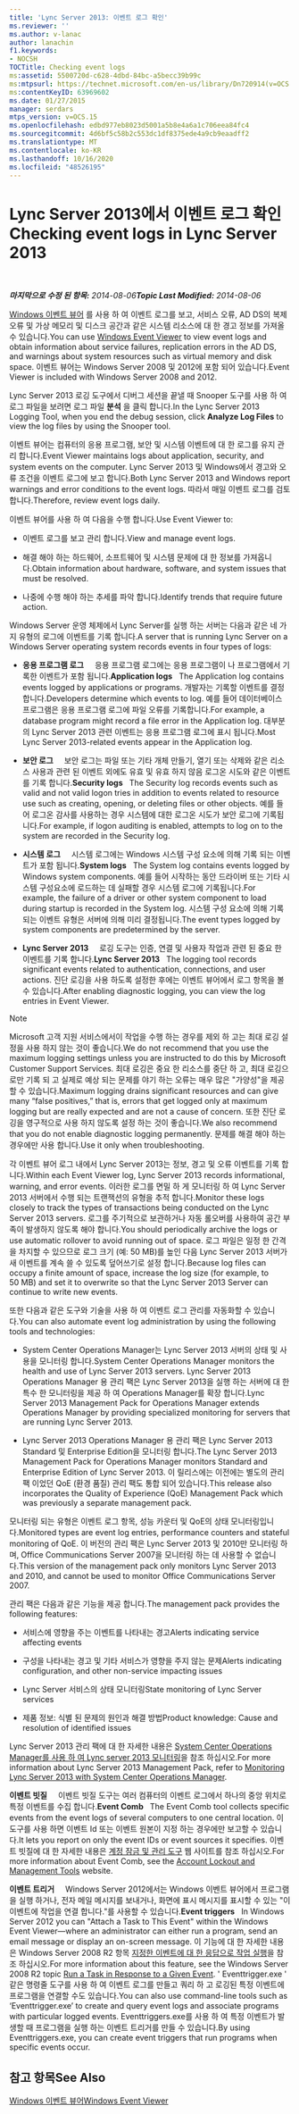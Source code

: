 ```yaml
---
title: 'Lync Server 2013: 이벤트 로그 확인'
ms.reviewer: ''
ms.author: v-lanac
author: lanachin
f1.keywords:
- NOCSH
TOCTitle: Checking event logs
ms:assetid: 5500720d-c628-4dbd-84bc-a5becc39b99c
ms:mtpsurl: https://technet.microsoft.com/en-us/library/Dn720914(v=OCS.15)
ms:contentKeyID: 63969602
ms.date: 01/27/2015
manager: serdars
mtps_version: v=OCS.15
ms.openlocfilehash: edbd977eb8023d5001a5b8e4a6a1c706eea84fc4
ms.sourcegitcommit: 4d6bf5c58b2c553dc1df8375ede4a9cb9eaadff2
ms.translationtype: MT
ms.contentlocale: ko-KR
ms.lasthandoff: 10/16/2020
ms.locfileid: "48526195"
---
```

# <a name="checking-event-logs-in-lync-server-2013"></a><span data-ttu-id="4dd91-102">Lync Server 2013에서 이벤트 로그 확인</span><span class="sxs-lookup"><span data-stu-id="4dd91-102">Checking event logs in Lync Server 2013</span></span>

<div data-xmlns="http://www.w3.org/1999/xhtml">

<div class="topic" data-xmlns="http://www.w3.org/1999/xhtml" data-msxsl="urn:schemas-microsoft-com:xslt" data-cs="https://msdn.microsoft.com/">

<div data-asp="https://msdn2.microsoft.com/asp">



</div>

<div id="mainSection">

<div id="mainBody">

<span> </span>

<span data-ttu-id="4dd91-103">_**마지막으로 수정 된 항목:** 2014-08-06_</span><span class="sxs-lookup"><span data-stu-id="4dd91-103">_**Topic Last Modified:** 2014-08-06_</span></span>

<span data-ttu-id="4dd91-104">[Windows 이벤트 뷰어](https://go.microsoft.com/fwlink/p/?linkid=314067) 를 사용 하 여 이벤트 로그를 보고, 서비스 오류, AD DS의 복제 오류 및 가상 메모리 및 디스크 공간과 같은 시스템 리소스에 대 한 경고 정보를 가져올 수 있습니다.</span><span class="sxs-lookup"><span data-stu-id="4dd91-104">You can use [Windows Event Viewer](https://go.microsoft.com/fwlink/p/?linkid=314067) to view event logs and obtain information about service failures, replication errors in the AD DS, and warnings about system resources such as virtual memory and disk space.</span></span> <span data-ttu-id="4dd91-105">이벤트 뷰어는 Windows Server 2008 및 2012에 포함 되어 있습니다.</span><span class="sxs-lookup"><span data-stu-id="4dd91-105">Event Viewer is included with Windows Server 2008 and 2012.</span></span>

<span data-ttu-id="4dd91-106">Lync Server 2013 로깅 도구에서 디버그 세션을 끝낼 때 Snooper 도구를 사용 하 여 로그 파일을 보려면 로그 파일 **분석** 을 클릭 합니다.</span><span class="sxs-lookup"><span data-stu-id="4dd91-106">In the Lync Server 2013 Logging Tool, when you end the debug session, click **Analyze Log Files** to view the log files by using the Snooper tool.</span></span>

<span data-ttu-id="4dd91-107">이벤트 뷰어는 컴퓨터의 응용 프로그램, 보안 및 시스템 이벤트에 대 한 로그를 유지 관리 합니다.</span><span class="sxs-lookup"><span data-stu-id="4dd91-107">Event Viewer maintains logs about application, security, and system events on the computer.</span></span> <span data-ttu-id="4dd91-108">Lync Server 2013 및 Windows에서 경고와 오류 조건을 이벤트 로그에 보고 합니다.</span><span class="sxs-lookup"><span data-stu-id="4dd91-108">Both Lync Server 2013 and Windows report warnings and error conditions to the event logs.</span></span> <span data-ttu-id="4dd91-109">따라서 매일 이벤트 로그를 검토 합니다.</span><span class="sxs-lookup"><span data-stu-id="4dd91-109">Therefore, review event logs daily.</span></span>

<span data-ttu-id="4dd91-110">이벤트 뷰어를 사용 하 여 다음을 수행 합니다.</span><span class="sxs-lookup"><span data-stu-id="4dd91-110">Use Event Viewer to:</span></span>

  - <span data-ttu-id="4dd91-111">이벤트 로그를 보고 관리 합니다.</span><span class="sxs-lookup"><span data-stu-id="4dd91-111">View and manage event logs.</span></span>

  - <span data-ttu-id="4dd91-112">해결 해야 하는 하드웨어, 소프트웨어 및 시스템 문제에 대 한 정보를 가져옵니다.</span><span class="sxs-lookup"><span data-stu-id="4dd91-112">Obtain information about hardware, software, and system issues that must be resolved.</span></span>

  - <span data-ttu-id="4dd91-113">나중에 수행 해야 하는 추세를 파악 합니다.</span><span class="sxs-lookup"><span data-stu-id="4dd91-113">Identify trends that require future action.</span></span>

<span data-ttu-id="4dd91-114">Windows Server 운영 체제에서 Lync Server를 실행 하는 서버는 다음과 같은 네 가지 유형의 로그에 이벤트를 기록 합니다.</span><span class="sxs-lookup"><span data-stu-id="4dd91-114">A server that is running Lync Server on a Windows Server operating system records events in four types of logs:</span></span>

  - <span data-ttu-id="4dd91-115">**응용 프로그램 로그**     응용 프로그램 로그에는 응용 프로그램이 나 프로그램에서 기록한 이벤트가 포함 됩니다.</span><span class="sxs-lookup"><span data-stu-id="4dd91-115">**Application logs**   The Application log contains events logged by applications or programs.</span></span> <span data-ttu-id="4dd91-116">개발자는 기록할 이벤트를 결정합니다.</span><span class="sxs-lookup"><span data-stu-id="4dd91-116">Developers determine which events to log.</span></span> <span data-ttu-id="4dd91-117">예를 들어 데이터베이스 프로그램은 응용 프로그램 로그에 파일 오류를 기록합니다.</span><span class="sxs-lookup"><span data-stu-id="4dd91-117">For example, a database program might record a file error in the Application log.</span></span> <span data-ttu-id="4dd91-118">대부분의 Lync Server 2013 관련 이벤트는 응용 프로그램 로그에 표시 됩니다.</span><span class="sxs-lookup"><span data-stu-id="4dd91-118">Most Lync Server 2013-related events appear in the Application log.</span></span>

  - <span data-ttu-id="4dd91-119">**보안 로그**     보안 로그는 파일 또는 기타 개체 만들기, 열기 또는 삭제와 같은 리소스 사용과 관련 된 이벤트 외에도 유효 및 유효 하지 않음 로그온 시도와 같은 이벤트를 기록 합니다.</span><span class="sxs-lookup"><span data-stu-id="4dd91-119">**Security logs**   The Security log records events such as valid and not valid logon tries in addition to events related to resource use such as creating, opening, or deleting files or other objects.</span></span> <span data-ttu-id="4dd91-120">예를 들어 로그온 감사를 사용하는 경우 시스템에 대한 로그온 시도가 보안 로그에 기록됩니다.</span><span class="sxs-lookup"><span data-stu-id="4dd91-120">For example, if logon auditing is enabled, attempts to log on to the system are recorded in the Security log.</span></span>

  - <span data-ttu-id="4dd91-121">**시스템 로그**     시스템 로그에는 Windows 시스템 구성 요소에 의해 기록 되는 이벤트가 포함 됩니다.</span><span class="sxs-lookup"><span data-stu-id="4dd91-121">**System logs**   The System log contains events logged by Windows system components.</span></span> <span data-ttu-id="4dd91-122">예를 들어 시작하는 동안 드라이버 또는 기타 시스템 구성요소에 로드하는 데 실패할 경우 시스템 로그에 기록됩니다.</span><span class="sxs-lookup"><span data-stu-id="4dd91-122">For example, the failure of a driver or other system component to load during startup is recorded in the System log.</span></span> <span data-ttu-id="4dd91-123">시스템 구성 요소에 의해 기록되는 이벤트 유형은 서버에 의해 미리 결정됩니다.</span><span class="sxs-lookup"><span data-stu-id="4dd91-123">The event types logged by system components are predetermined by the server.</span></span>

  - <span data-ttu-id="4dd91-124">**Lync Server 2013**     로깅 도구는 인증, 연결 및 사용자 작업과 관련 된 중요 한 이벤트를 기록 합니다.</span><span class="sxs-lookup"><span data-stu-id="4dd91-124">**Lync Server 2013**   The logging tool records significant events related to authentication, connections, and user actions.</span></span> <span data-ttu-id="4dd91-125">진단 로깅을 사용 하도록 설정한 후에는 이벤트 뷰어에서 로그 항목을 볼 수 있습니다.</span><span class="sxs-lookup"><span data-stu-id="4dd91-125">After enabling diagnostic logging, you can view the log entries in Event Viewer.</span></span>

<div>


> [!NOTE]  
> <span data-ttu-id="4dd91-126">Microsoft 고객 지원 서비스에서이 작업을 수행 하는 경우를 제외 하 고는 최대 로깅 설정을 사용 하지 않는 것이 좋습니다.</span><span class="sxs-lookup"><span data-stu-id="4dd91-126">We do not recommend that you use the maximum logging settings unless you are instructed to do this by Microsoft Customer Support Services.</span></span> <span data-ttu-id="4dd91-127">최대 로깅은 중요 한 리소스를 중단 하 고, 최대 로깅으로만 기록 되 고 실제로 예상 되는 문제를 야기 하는 오류는 매우 많은 "가양성"을 제공할 수 있습니다.</span><span class="sxs-lookup"><span data-stu-id="4dd91-127">Maximum logging drains significant resources and can give many “false positives,” that is, errors that get logged only at maximum logging but are really expected and are not a cause of concern.</span></span> <span data-ttu-id="4dd91-128">또한 진단 로깅을 영구적으로 사용 하지 않도록 설정 하는 것이 좋습니다.</span><span class="sxs-lookup"><span data-stu-id="4dd91-128">We also recommend that you do not enable diagnostic logging permanently.</span></span> <span data-ttu-id="4dd91-129">문제를 해결 해야 하는 경우에만 사용 합니다.</span><span class="sxs-lookup"><span data-stu-id="4dd91-129">Use it only when troubleshooting.</span></span>



</div>

<span data-ttu-id="4dd91-130">각 이벤트 뷰어 로그 내에서 Lync Server 2013는 정보, 경고 및 오류 이벤트를 기록 합니다.</span><span class="sxs-lookup"><span data-stu-id="4dd91-130">Within each Event Viewer log, Lync Server 2013 records informational, warning, and error events.</span></span> <span data-ttu-id="4dd91-131">이러한 로그를 면밀 하 게 모니터링 하 여 Lync Server 2013 서버에서 수행 되는 트랜잭션의 유형을 추적 합니다.</span><span class="sxs-lookup"><span data-stu-id="4dd91-131">Monitor these logs closely to track the types of transactions being conducted on the Lync Server 2013 servers.</span></span> <span data-ttu-id="4dd91-132">로그를 주기적으로 보관하거나 자동 롤오버를 사용하여 공간 부족이 발생하지 않도록 해야 합니다.</span><span class="sxs-lookup"><span data-stu-id="4dd91-132">You should periodically archive the logs or use automatic rollover to avoid running out of space.</span></span> <span data-ttu-id="4dd91-133">로그 파일은 일정 한 간격을 차지할 수 있으므로 로그 크기 (예: 50 MB)를 높인 다음 Lync Server 2013 서버가 새 이벤트를 계속 쓸 수 있도록 덮어쓰기로 설정 합니다.</span><span class="sxs-lookup"><span data-stu-id="4dd91-133">Because log files can occupy a finite amount of space, increase the log size (for example, to 50 MB) and set it to overwrite so that the Lync Server 2013 Server can continue to write new events.</span></span>

<span data-ttu-id="4dd91-134">또한 다음과 같은 도구와 기술을 사용 하 여 이벤트 로그 관리를 자동화할 수 있습니다.</span><span class="sxs-lookup"><span data-stu-id="4dd91-134">You can also automate event log administration by using the following tools and technologies:</span></span>

  - <span data-ttu-id="4dd91-135">System Center Operations Manager는 Lync Server 2013 서버의 상태 및 사용을 모니터링 합니다.</span><span class="sxs-lookup"><span data-stu-id="4dd91-135">System Center Operations Manager monitors the health and use of Lync Server 2013 servers.</span></span> <span data-ttu-id="4dd91-136">Lync Server 2013 Operations Manager 용 관리 팩은 Lync Server 2013을 실행 하는 서버에 대 한 특수 한 모니터링을 제공 하 여 Operations Manager를 확장 합니다.</span><span class="sxs-lookup"><span data-stu-id="4dd91-136">Lync Server 2013 Management Pack for Operations Manager extends Operations Manager by providing specialized monitoring for servers that are running Lync Server 2013.</span></span>

  - <span data-ttu-id="4dd91-137">Lync Server 2013 Operations Manager 용 관리 팩은 Lync Server 2013 Standard 및 Enterprise Edition을 모니터링 합니다.</span><span class="sxs-lookup"><span data-stu-id="4dd91-137">The Lync Server 2013 Management Pack for Operations Manager monitors Standard and Enterprise Edition of Lync Server 2013.</span></span> <span data-ttu-id="4dd91-138">이 릴리스에는 이전에는 별도의 관리 팩 이었던 QoE (환경 품질) 관리 팩도 통합 되어 있습니다.</span><span class="sxs-lookup"><span data-stu-id="4dd91-138">This release also incorporates the Quality of Experience (QoE) Management Pack which was previously a separate management pack.</span></span>

<span data-ttu-id="4dd91-139">모니터링 되는 유형은 이벤트 로그 항목, 성능 카운터 및 QoE의 상태 모니터링입니다.</span><span class="sxs-lookup"><span data-stu-id="4dd91-139">Monitored types are event log entries, performance counters and stateful monitoring of QoE.</span></span> <span data-ttu-id="4dd91-140">이 버전의 관리 팩은 Lync Server 2013 및 2010만 모니터링 하며, Office Communications Server 2007을 모니터링 하는 데 사용할 수 없습니다.</span><span class="sxs-lookup"><span data-stu-id="4dd91-140">This version of the management pack only monitors Lync Server 2013 and 2010, and cannot be used to monitor Office Communications Server 2007.</span></span>

<span data-ttu-id="4dd91-141">관리 팩은 다음과 같은 기능을 제공 합니다.</span><span class="sxs-lookup"><span data-stu-id="4dd91-141">The management pack provides the following features:</span></span>

  - <span data-ttu-id="4dd91-142">서비스에 영향을 주는 이벤트를 나타내는 경고</span><span class="sxs-lookup"><span data-stu-id="4dd91-142">Alerts indicating service affecting events</span></span>

  - <span data-ttu-id="4dd91-143">구성을 나타내는 경고 및 기타 서비스가 영향을 주지 않는 문제</span><span class="sxs-lookup"><span data-stu-id="4dd91-143">Alerts indicating configuration, and other non-service impacting issues</span></span>

  - <span data-ttu-id="4dd91-144">Lync Server 서비스의 상태 모니터링</span><span class="sxs-lookup"><span data-stu-id="4dd91-144">State monitoring of Lync Server services</span></span>

  - <span data-ttu-id="4dd91-145">제품 정보: 식별 된 문제의 원인과 해결 방법</span><span class="sxs-lookup"><span data-stu-id="4dd91-145">Product knowledge: Cause and resolution of identified issues</span></span>

<span data-ttu-id="4dd91-146">Lync Server 2013 관리 팩에 대 한 자세한 내용은 [System Center Operations Manager를 사용 하 여 Lync server 2013 모니터링](lync-server-2013-monitoring-lync-server-with-system-center-operations-manager.md)을 참조 하십시오.</span><span class="sxs-lookup"><span data-stu-id="4dd91-146">For more information about Lync Server 2013 Management Pack, refer to [Monitoring Lync Server 2013 with System Center Operations Manager](lync-server-2013-monitoring-lync-server-with-system-center-operations-manager.md).</span></span>

<span data-ttu-id="4dd91-147">**이벤트 빗질**     이벤트 빗질 도구는 여러 컴퓨터의 이벤트 로그에서 하나의 중앙 위치로 특정 이벤트를 수집 합니다.</span><span class="sxs-lookup"><span data-stu-id="4dd91-147">**Event Comb**   The Event Comb tool collects specific events from the event logs of several computers to one central location.</span></span> <span data-ttu-id="4dd91-148">이 도구를 사용 하면 이벤트 Id 또는 이벤트 원본이 지정 하는 경우에만 보고할 수 있습니다.</span><span class="sxs-lookup"><span data-stu-id="4dd91-148">It lets you report on only the event IDs or event sources it specifies.</span></span> <span data-ttu-id="4dd91-149">이벤트 빗질에 대 한 자세한 내용은 [계정 잠금 및 관리 도구](https://go.microsoft.com/fwlink/?linkid=35607) 웹 사이트를 참조 하십시오.</span><span class="sxs-lookup"><span data-stu-id="4dd91-149">For more information about Event Comb, see the [Account Lockout and Management Tools](https://go.microsoft.com/fwlink/?linkid=35607) website.</span></span>

<span data-ttu-id="4dd91-150">**이벤트 트리거**     Windows Server 2012에서는 Windows 이벤트 뷰어에서 프로그램을 실행 하거나, 전자 메일 메시지를 보내거나, 화면에 표시 메시지를 표시할 수 있는 "이 이벤트에 작업을 연결 합니다."를 사용할 수 있습니다.</span><span class="sxs-lookup"><span data-stu-id="4dd91-150">**Event triggers**   In Windows Server 2012 you can "Attach a Task to This Event" within the Windows Event Viewer—where an administrator can either run a program, send an email message or display an on-screen message.</span></span> <span data-ttu-id="4dd91-151">이 기능에 대 한 자세한 내용은 Windows Server 2008 R2 항목 [지정한 이벤트에 대 한 응답으로 작업 실행](https://technet.microsoft.com/library/cc748900.aspx)을 참조 하십시오.</span><span class="sxs-lookup"><span data-stu-id="4dd91-151">For more information about this feature, see the Windows Server 2008 R2 topic [Run a Task in Response to a Given Event](https://technet.microsoft.com/library/cc748900.aspx).</span></span> <span data-ttu-id="4dd91-152">' Eventtrigger.exe ' 같은 명령줄 도구를 사용 하 여 이벤트 로그를 만들고 쿼리 하 고 로깅된 특정 이벤트에 프로그램을 연결할 수도 있습니다.</span><span class="sxs-lookup"><span data-stu-id="4dd91-152">You can also use command-line tools such as ‘Eventtrigger.exe’ to create and query event logs and associate programs with particular logged events.</span></span> <span data-ttu-id="4dd91-153">Eventtriggers.exe를 사용 하 여 특정 이벤트가 발생할 때 프로그램을 실행 하는 이벤트 트리거를 만들 수 있습니다.</span><span class="sxs-lookup"><span data-stu-id="4dd91-153">By using Eventtriggers.exe, you can create event triggers that run programs when specific events occur.</span></span>

<div>

## <a name="see-also"></a><span data-ttu-id="4dd91-154">참고 항목</span><span class="sxs-lookup"><span data-stu-id="4dd91-154">See Also</span></span>


[<span data-ttu-id="4dd91-155">Windows 이벤트 뷰어</span><span class="sxs-lookup"><span data-stu-id="4dd91-155">Windows Event Viewer</span></span>](https://go.microsoft.com/fwlink/p/?linkid=314067)  
  

</div>

</div>

<span> </span>

</div>

</div>

</div>

